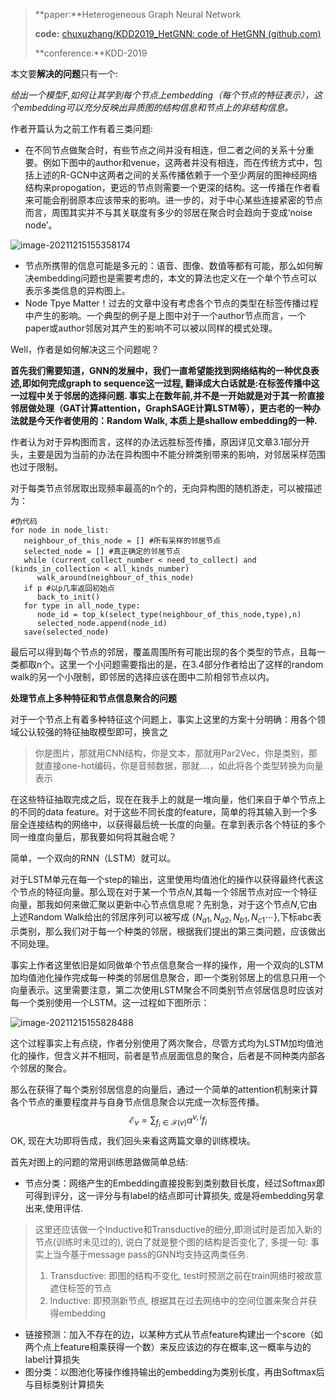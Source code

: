 > **paper:**Heterogeneous Graph Neural Network
>
> **code:** [chuxuzhang/KDD2019_HetGNN: code of HetGNN (github.com)](https://github.com/chuxuzhang/KDD2019_HetGNN)
>
> **conference:**KDD-2019

本文要**解决的问题**只有一个: 

*给出一个模型$F$,如何让其学到每个节点上embedding（每个节点的特征表示），这个embedding可以充分反映出异质图的结构信息和节点上的非结构信息。*

作者开篇认为之前工作有着三类问题:

* 在不同节点做聚合时，有些节点之间并没有相连，但二者之间的关系十分重要。例如下图中的author和venue，这两者并没有相连，而在传统方式中，包括上述的R-GCN中这两者之间的关系传播依赖于一个至少两层的图神经网络结构来propogation，更远的节点则需要一个更深的结构。这一传播在作者看来可能会削弱原本应该带来的影响。进一步的，对于中心某些连接紧密的节点而言，周围其实并不与其关联度有多少的邻居在聚合时会趋向于变成‘noise node’。

<img src="https://cdn.jsdelivr.net/gh/Zhangxin98/Note@main/img/202112151553329.png" alt="image-20211215155358174"  />

* 节点所携带的信息可能是多元的：语音、图像、数值等都有可能，那么如何解决embedding问题也是需要考虑的，本文的算法也定义在一个单个节点可以表示多类信息的异构图上。
* Node Tpye Matter！过去的文章中没有考虑各个节点的类型在标签传播过程中产生的影响。一个典型的例子是上图中对于一个author节点而言，一个paper或author邻居对其产生的影响不可以被以同样的模式处理。

Well，作者是如何解决这三个问题呢？

**首先我们需要知道，GNN的发展中，我们一直希望能找到网络结构的一种优良表述,即如何完成graph to sequence这一过程, 翻译成大白话就是:在标签传播中这一过程中关于邻居的选择问题. 事实上在数年前,并不是一开始就是对于其一阶直接邻居做处理（GAT计算attention，GraphSAGE计算LSTM等），更古老的一种办法就是今天作者使用的：Random Walk, 本质上是shallow embedding的一种.**

作者认为对于异构图而言，这样的办法远胜标签传播，原因详见文章3.1部分开头，主要是因为当前的办法在异构图中不能分辨类别带来的影响，对邻居采样范围也过于限制。

对于每类节点邻居取出现频率最高的n个的，无向异构图的随机游走，可以被描述为：

```
#伪代码
for node in node_list:
   neighbour_of_this_node = [] #所有采样的邻居节点
   selected_node = [] #真正确定的邻居节点
   while (current_collect_number < need_to_collect) and (kinds_in_collection < all_kinds_number)
      walk_around(neighbour_of_this_node)
   if p #以p几率返回初始点
      back_to_init()
   for type in all_node_type:
      node_id = top_k(select_type(neighbour_of_this_node,type),n)
      selected_node.append(node_id)
   save(selected_node)
```

最后可以得到每个节点的邻居，覆盖周围所有可能出现的各个类型的节点，且每一类都取n个。这里一个小问题需要指出的是，在3.4部分作者给出了这样的random walk的另一个小限制，即邻居的选择应该在图中二阶相邻节点以内。

**处理节点上多种特征和节点信息聚合的问题**

对于一个节点上有着多种特征这个问题上，事实上这里的方案十分明确：用各个领域公认较强的特征抽取模型即可，换言之

> 你是图片，那就用CNN结构，你是文本，那就用Par2Vec，你是类别，那就直接one-hot编码，你是音频数据，那就....，如此将各个类型转换为向量表示

在这些特征抽取完成之后，现在在我手上的就是一堆向量，他们来自于单个节点上的不同的data feature。对于这些不同长度的feature，简单的将其输入到一个多层全连接结构的网络中，以获得最后统一长度的向量。在拿到表示各个特征的多个同一维度向量后，那我要如何将其融合呢？

简单，一个双向的RNN（LSTM）就可以。

对于LSTM单元在每一个step的输出，这里使用均值池化的操作以获得最终代表这个节点的特征向量。那么现在对于某一个节点$N$,其每一个邻居节点对应一个特征向量，那我如何来做汇聚以更新中心节点信息呢？先别急，对于这个节点$N$,它由上述Random Walk给出的邻居序列可以被写成 $\left\{N_{a 1}, N_{a 2}, N_{b 1}, N_{c 1} \cdots\right\}$,下标abc表示类别，那么我们对于每一个种类的邻居，根据我们提出的第三类问题，应该做出不同处理。

事实上作者这里依旧是如同做单个节点信息聚合一样的操作，用一个双向的LSTM加均值池化操作完成每一种类的邻居信息聚合，即一个类别邻居上的信息只用一个向量表示。这里需要注意，第二次使用LSTM聚合不同类别节点邻居信息时应该对每一个类别使用一个LSTM。这一过程如下图所示：

![image-20211215155828488](C:\Users\13505\AppData\Roaming\Typora\typora-user-images\image-20211215155828488.png)

这个过程事实上有点绕，作者分别使用了两次聚合，尽管方式均为LSTM加均值池化的操作，但含义并不相同，前者是节点层面信息的聚合，后者是不同种类内部各个邻居的聚合。

那么在获得了每个类别邻居信息的向量后，通过一个简单的attention机制来计算各个节点的重要程度并与自身节点信息聚合以完成一次标签传播。
$$
\mathcal{E}_{v}=\sum_{f_{i} \in \mathcal{F}(v)} \alpha^{v, i} f_{i}
$$
OK, 现在大功即将告成，我们回头来看这两篇文章的训练模块。

首先对图上的问题的常用训练思路做简单总结:

- 节点分类：网络产生的Embedding直接投影到类别数目长度，经过Softmax即可得到评分，这一评分与有label的结点即可计算损失, 或是将embedding另拿出来,使用评估.

> 这里还应该做一个Inductive和Transductive的细分,即测试时是否加入新的节点(训练时未见过的), 说白了就是整个图的结构是否变化了, 多提一句: 事实上当今基于message pass的GNN均支持这两类任务.
>
> 1. Transductive: 即图的结构不变化, test时预测之前在train网络时被故意遮住标签的节点
> 2. Inductive: 即预测新节点, 根据其在过去网络中的空间位置来聚合并获得embedding

- 链接预测：加入不存在的边，以某种方式从节点feature构建出一个score（如两个点上feature相乘获得一个数）来反应该边的存在概率,这一概率与边的label计算损失
- 图分类：以图池化等操作维持输出的embedding为类别长度，再由Softmax后与目标类别计算损失

